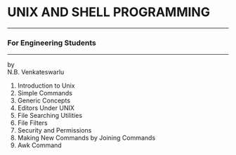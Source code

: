 # UNIX AND SHELL PROGRAMMING
------------------------------
### For Engineering Students
------------------------------

 by  
 N.B. Venkateswarlu


01. Introduction to Unix  
02. Simple Commands  
03. Generic Concepts  
04. Editors Under UNIX  
05. File Searching Utilities  
06. File Filters  
07. Security and Permissions  
08. Making New Commands by Joining Commands  
09. Awk Command  

